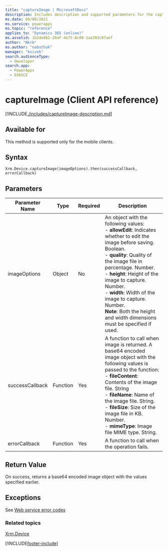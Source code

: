 ```yaml
---
title: "captureImage | MicrosoftDocs"
description: Includes description and supported parameters for the captureImage method.
ms.date: 09/08/2021
ms.service: powerapps
ms.topic: "reference"
applies_to: "Dynamics 365 (online)"
ms.assetid: 1b24e8b2-20af-4e75-8c00-1aa393c07aef
author: "Nkrb"
ms.author: "nabuthuk"
manager: "kvivek"
search.audienceType:
  - developer
search.app:
  - PowerApps
  - D365CE
---
```


# captureImage (Client API reference)

[!INCLUDE[./includes/captureImage-description.md](./includes/captureImage-description.md)]

## Available for

This method is supported only for the mobile clients.

## Syntax

`Xrm.Device.captureImage(imageOptions).then(successCallback, errorCallback)`

## Parameters

| Parameter Name  | Type     | Required | Description                                                                                                                                                                                                                                                                                                                                                                               |
| --------------- | -------- | -------- | ----------------------------------------------------------------------------------------------------------------------------------------------------------------------------------------------------------------------------------------------------------------------------------------------------------------------------------------------------------------------------------------- |
| imageOptions    | Object   | No       | An object with the following values:<br/>- **allowEdit**: Indicates whether to edit the image before saving. Boolean.<br/>- **quality**: Quality of the image file in percentage. Number.<br/>- **height**: Height of the image to capture. Number.<br/>- **width**: Width of the image to capture. Number.<br/>**Note**: Both the height and width dimensions must be specified if used. |
| successCallback | Function | Yes      | A function to call when image is returned. A base64 encoded image object with the following values is passed to the function:<br/>- **fileContent**: Contents of the image file. String <br/>- **fileName**: Name of the image file. String.<br/>- **fileSize**: Size of the image file in KB. Number.<br/>- **mimeType**: Image file MIME type. String.                                  |
| errorCallback   | Function | Yes      | A function to call when the operation fails.                                                                                                                                                                                                                                                                                                                                              |

## Return Value

On success, returns a base64 encoded image object with the values specified earlier.

## Exceptions

See [Web service error codes](../../../../data-platform/org-service/web-service-error-codes.md)

### Related topics

[Xrm.Device](../xrm-device.md)

[!INCLUDE[footer-include](../../../../../includes/footer-banner.md)]
